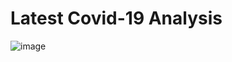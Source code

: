 # Latest Covid-19 Analysis
![image](https://user-images.githubusercontent.com/96813837/189466094-d89317d5-35a5-4099-bfa4-de2138fe4cc8.png)
